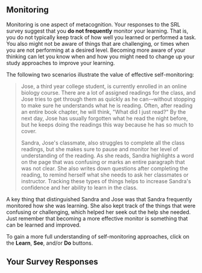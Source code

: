 ## Monitoring

Monitoring is one aspect of metacognition. Your responses to the SRL survey suggest that you **do not frequently** monitor your learning. That is, you do not typically keep track of how well you learned or performed a task. You also might not be aware of things that are challenging, or times when you are not performing at a desired level. Becoming more aware of your thinking can let you know when and how you might need to change up your study approaches to improve your learning.

The following two scenarios illustrate the value of effective self-monitoring:

> Jose, a third year college student, is currently enrolled in an online biology course. There are a lot of assigned readings for the class, and Jose tries to get through them as quickly as he can-–without stopping to make sure he understands what he is reading. Often, after reading an entire book chapter, he will think, "What did I just read?" By the next day, Jose has usually forgotten what he read the night before, but he  keeps doing the readings this way because he has so much to cover. 
> 
> Sandra, Jose's classmate, also struggles to complete all the class readings, but she makes sure to pause and monitor her level of understanding of the reading. As she reads, Sandra highlights a word on the page that was confusing or marks an entire paragraph that was not clear. She also writes down questions after completing the reading, to remind herself what she needs to ask her classmates or instructor. Tracking these types of things helps to increase Sandra's confidence and her ability to learn in the class.

A key thing that distinguished Sandra and Jose was that Sandra frequently monitored how she was learning. She also kept track of the things that were confusing or challenging, which helped her seek out the help she needed. Just remember that becoming a more effective monitor is something that can be learned and improved.

To gain a more full understanding of self-monitoring approaches, click on the **Learn**, **See**, and/or **Do** buttons. 

## Your Survey Responses
